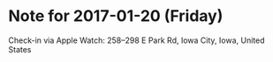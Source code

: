 # Note for 2017-01-20 (Friday)

Check-in via Apple Watch:
258–298 E Park Rd, Iowa City, Iowa, United States

